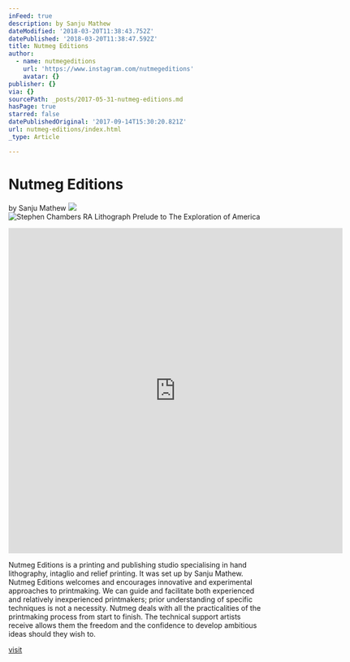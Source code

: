 ```yaml
---
inFeed: true
description: by Sanju Mathew
dateModified: '2018-03-20T11:38:43.752Z'
datePublished: '2018-03-20T11:38:47.592Z'
title: Nutmeg Editions
author:
  - name: nutmegeditions
    url: 'https://www.instagram.com/nutmegeditions'
    avatar: {}
publisher: {}
via: {}
sourcePath: _posts/2017-05-31-nutmeg-editions.md
hasPage: true
starred: false
datePublishedOriginal: '2017-09-14T15:30:20.821Z'
url: nutmeg-editions/index.html
_type: Article

---
```

# Nutmeg Editions

by Sanju Mathew
![](https://the-grid-user-content.s3-us-west-2.amazonaws.com/de7f0136-6984-48c1-884f-3fed57bc0f98.jpg)
![Stephen Chambers RA Lithograph Prelude to The Exploration of America](https://the-grid-user-content.s3-us-west-2.amazonaws.com/a3f19c01-2995-4bbe-b6dc-08c8831a875e.jpg)

<iframe src="https://cdn.embedly.com/widgets/media.html?src=http%3A%2F%2Fscontent.cdninstagram.com%2Ft50.2886-16%2F17158142_391745181195917_4322475599458205696_n.mp4&amp;src_secure=1&amp;url=https%3A%2F%2Fwww.instagram.com%2Fp%2FBRY--gVjkHM%2F&amp;image=https%3A%2F%2Fscontent.cdninstagram.com%2Ft51.2885-15%2Fs640x640%2Fe15%2F17126805_217470231992429_7836983046409551872_n.jpg&amp;key=a715cf41cc93453ca338d350cd26f87b&amp;type=video%2Fmp4&amp;schema=instagram" width="658" height="640" scrolling="no" frameborder="0" allowfullscreen="" style=""></iframe>

Nutmeg Editions is a printing and publishing studio specialising in hand lithography, intaglio and relief printing. It was set up by Sanju Mathew. Nutmeg Editions welcomes and encourages innovative and experimental approaches to printmaking. We can guide and facilitate both experienced and relatively inexperienced printmakers; prior understanding of specific techniques is not a necessity. Nutmeg deals with all the practicalities of the printmaking process from start to finish. The technical support artists receive allows them the freedom and the confidence to develop ambitious ideas should they wish to.

[visit][0]

[0]: https://www.nutmegeditions.com/